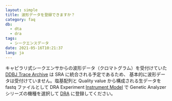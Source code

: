 ```yaml
---
layout: simple
title: 波形データを登録できますか？
category: faq
db:
  - dta
  - dra
tags: 
  - シークエンスデータ
date: 2021-05-16T10:21:37
lang: ja
---
```


キャピラリ式シークエンサからの波形データ（クロマトグラム）を受付けていた [DDBJ Trace Archive](/dta/index.html) は SRA に統合される予定であるため、
基本的に波形データは受付けていません。塩基配列と Quality value から構成される生データを fastq ファイルとして DRA Experiment [Instrument Model](/dra/submission.html#Instrument) で Genetic Analyzer シリーズの機種を選択して [DRA](/dra/index.html) に登録してください。

